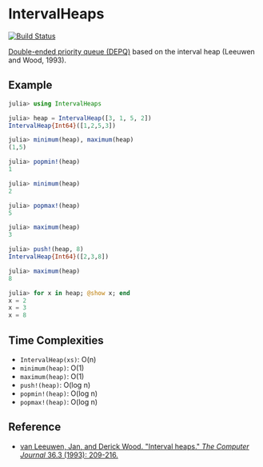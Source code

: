 # IntervalHeaps

[![Build Status](https://travis-ci.org/bicycle1885/IntervalHeaps.jl.svg?branch=master)](https://travis-ci.org/bicycle1885/IntervalHeaps.jl)

[Double-ended priority queue (DEPQ)](https://en.wikipedia.org/wiki/Double-ended_priority_queue) based on the interval heap (Leeuwen and Wood, 1993).

Example
-------

```julia
julia> using IntervalHeaps

julia> heap = IntervalHeap([3, 1, 5, 2])
IntervalHeap{Int64}([1,2,5,3])

julia> minimum(heap), maximum(heap)
(1,5)

julia> popmin!(heap)
1

julia> minimum(heap)
2

julia> popmax!(heap)
5

julia> maximum(heap)
3

julia> push!(heap, 8)
IntervalHeap{Int64}([2,3,8])

julia> maximum(heap)
8

julia> for x in heap; @show x; end
x = 2
x = 3
x = 8

```

Time Complexities
-----------------

* `IntervalHeap(xs)`: O(n)
* `minimum(heap)`: O(1)
* `maximum(heap)`: O(1)
* `push!(heap)`: O(log n)
* `popmin!(heap)`: O(log n)
* `popmax!(heap)`: O(log n)


Reference
---------

* [van Leeuwen, Jan, and Derick Wood. "Interval heaps." *The Computer Journal* 36.3 (1993): 209-216.](http://comjnl.oxfordjournals.org/content/36/3/209.short)
